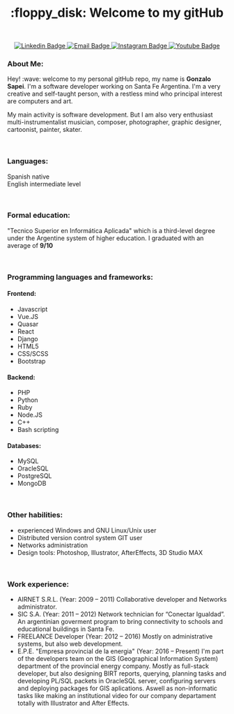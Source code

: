 <h1 align="center"> :floppy_disk: Welcome to my gitHub </h1>
<br/>

<p align="center">
<a target="_blank" href="https://www.linkedin.com/in/gonzalo-sapei-810065235/">
<img src="https://img.shields.io/badge/-LinkedIn-blue?style=for-the-badge&logo=Linkedin&logoColor=white&link=https://www.linkedin.com/in/gsapei" alt="Linkedin Badge">
</a>
<a target="_blank" href="mailto:gsapei@gmail.com">
<img src="https://img.shields.io/badge/-Gmail-orange?&style=for-the-badge&logo=Gmail&logoColor=white&link=maito:tanyaleepr@gmail.com" alt="Email Badge">
</a>
<a target="_blank" href="https://www.instagram.com/gsapei/">
<img src="https://img.shields.io/badge/-Instagram-purple?style=for-the-badge&logo=Instagram&logoColor=white&link=https://www.instagram.com/gsapei/" alt="Instagram Badge">
</a>
<a target="_blank" href="https://www.youtube.com/channel/UCM0-ECPO79IZHA1-jZZxpnw">
<img src="https://img.shields.io/badge/-Youtube-red?style=for-the-badge&logo=Youtube&logoColor=white&link=https://www.youtube.com/channel/UCM0-ECPO79IZHA1-jZZxpnw" alt="Youtube Badge">
</a>  

<h3> About Me: </h3>
<p>
  Hey! :wave: welcome to my personal gitHub repo, my name is <b>Gonzalo Sapei</b>. I'm a software developer working on Santa Fe Argentina.
I'm a very creative and self-taught person, with a restless mind who principal interest are computers and art.

My main activity is software development. But I am also very enthusiast multi-instrumentalist musician, composer, photographer, graphic designer, cartoonist, painter, skater.
</p>

<br/>

<h3> Languages: </h3>

<p>
Spanish native<br/>
English intermediate level
</p>

<br/>

<h3> Formal education: </h3>
<p> "Tecnico Superior en Informática Aplicada" which is a third-level degree under the Argentine system of higher education. I graduated with an average of <b>9/10</b> </p>

<br/>


<h3> Programming languages and frameworks: </h3>

<h4> Frontend: </h4>
<ul>
  <li> Javascript </li>
  <li> Vue.JS </li>
  <li> Quasar </li>
  <li> React </li>
  <li> Django </li>
  <li> HTML5 </li>
  <li> CSS/SCSS </li>
  <li> Bootstrap </li>
</ul>

<h4> Backend: </h4>
<ul>
  <li> PHP </li>
  <li> Python </li>
  <li> Ruby </li>
  <li> Node.JS </li>
  <li> C++ </li>
  <li> Bash scripting </li>
</ul>

<h4> Databases: </h4>
<ul>
  <li> MySQL </li>
  <li> OracleSQL </li>
  <li> PostgreSQL </li>
  <li> MongoDB </li>
</ul>

<br/>

<h3> Other habilities: </h3>
<ul>
  <li> experienced Windows and GNU Linux/Unix user </li>
  <li> Distributed version control system GIT user</li>
  <li> Networks administration </li>
  <li> Design tools: Photoshop, Illustrator, AfterEffects, 3D Studio MAX</li>
</ul>

<br/>

<h3> Work experience: </h3>
<ul>
  <li>
  AIRNET S.R.L. (Year: 2009 – 2011) Collaborative developer and Networks administrator.
  </li>

  <li> 
   SIC S.A. (Year: 2011 – 2012) Network technician for “Conectar Igualdad”. An argentinian goverment program to bring connectivity to schools and educational buildings in Santa Fe.
  </li>

  <li>
  FREELANCE Developer (Year: 2012 – 2016) Mostly on administrative systems, but also web development.
  </li>

  <li>
  E.P.E. "Empresa provincial de la energia" (Year: 2016 – Present) I'm part of the developers team on the GIS (Geographical Information System) department of the provincial energy company. Mostly as full-stack developer, but also designing BIRT reports, querying, planning tasks and developing PL/SQL packets in OracleSQL server, configuring servers and deploying packages for GIS aplications. Aswell as non-informatic tasks like making an institutional video for our company departament totally with Illustrator and After Effects.
  </li>
</ul>  
